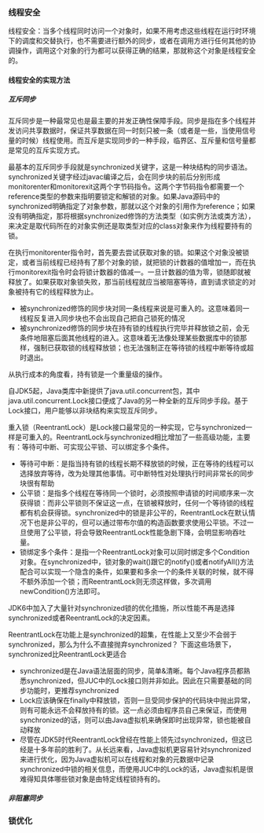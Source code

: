 
### 线程安全

线程安全：当多个线程同时访问一个对象时，如果不用考虑这些线程在运行时环境下的调度和交替执行，也不需要进行额外的同步，或者在调用方进行任何其他的协调操作，调用这个对象的行为都可以获得正确的结果，那就称这个对象是线程安全的。

#### 线程安全的实现方法

##### 互斥同步

互斥同步是一种最常见也是最主要的并发正确性保障手段。同步是指在多个线程并发访问共享数据时，保证共享数据在同一时刻只被一条（或者是一些，当使用信号量的时候）线程使用。而互斥是实现同步的一种手段，临界区、互斥量和信号量都是常见的互斥实现方式。

最基本的互斥同步手段就是synchronized关键字，这是一种块结构的同步语法。synchronized关键字经过javac编译之后，会在同步块的前后分别形成monitorenter和monitorexit这两个字节码指令。这两个字节码指令都需要一个reference类型的参数来指明要锁定和解锁的对象。如果Java源码中的synchronized明确指定了对象参数，那就以这个对象的引用作为reference；如果没有明确指定，那将根据synchronized修饰的方法类型（如实例方法或类方法），来决定是取代码所在的对象实例还是取类型对应的class对象来作为线程要持有的锁。

在执行monitorenter指令时，首先要去尝试获取对象的锁。如果这个对象没被锁定，或者当前线程已经持有了那个对象的锁，就把锁的计数器的值增加一，而在执行monitorexit指令时会将锁计数器的值减一。一旦计数器的值为零，锁随即就被释放了。如果获取对象锁失败，那当前线程就应当被阻塞等待，直到请求锁定的对象被持有它的线程释放为止。

- 被synchronized修饰的同步块对同一条线程来说是可重入的。这意味着同一线程反复进入同步块也不会出现自己把自己锁死的情况
- 被synchronized修饰的同步块在持有锁的线程执行完毕并释放锁之前，会无条件地阻塞后面其他线程的进入。这意味着无法像处理某些数据库中的锁那样，强制已获取锁的线程释放锁；也无法强制正在等待锁的线程中断等待或超时退出。

从执行成本的角度看，持有锁是一个重量级的操作。

自JDK5起，Java类库中新提供了java.util.concurrent包，其中java.util.concurrent.Lock接口便成了Java的另一种全新的互斥同步手段。基于Lock接口，用户能够以非块结构来实现互斥同步。

重入锁（ReentrantLock）是Lock接口最常见的一种实现，它与synchronized一样是可重入的。ReentrantLock与synchronized相比增加了一些高级功能，主要有：等待可中断、可实现公平锁、可以绑定多个条件。

- 等待可中断：是指当持有锁的线程长期不释放锁的时候，正在等待的线程可以选择放弃等待，改为处理其他事情。可中断特性对处理执行时间非常长的同步块很有帮助
- 公平锁：是指多个线程在等待同一个锁时，必须按照申请锁的时间顺序来一次获得锁：而非公平锁则不保证这一点，在锁被释放时，任何一个等待锁的线程都有机会获得锁。synchronized中的锁是非公平的，ReentrantLock在默认情况下也是非公平的，但可以通过带布尔值的构造函数要求使用公平锁。不过一旦使用了公平锁，将会导致ReentrantLock性能急剧下降，会明显影响吞吐量。
- 锁绑定多个条件：是指一个ReentrantLock对象可以同时绑定多个Condition对象。在synchronized中，锁对象的wait()跟它的notify()或者notifyAll()方法配合可以实现一个隐含的条件，如果要和多余一个的条件关联的时候，就不得不额外添加一个锁；而ReentrantLock则无须这样做，多次调用newCondition()方法即可。

JDK6中加入了大量针对synchronized锁的优化措施，所以性能不再是选择synchronized或者ReentrantLock的决定因素。

ReentrantLock在功能上是synchronized的超集，在性能上又至少不会弱于synchronized，那么为什么不直接抛弃synchronized？ 下面这些场景下，synchronized比ReentrantLock更适合

- synchronized是在Java语法层面的同步，简单&清晰。每个Java程序员都熟悉synchronized，但JUC中的Lock接口则并非如此。因此在只需要基础的同步功能时，更推荐synchronized
- Lock应该确保在finally中释放锁，否则一旦受同步保护的代码块中抛出异常，则有可能永远不会释放持有的锁。这一点必须由程序员自己来保证，而使用synchronized的话，则可以由Java虚拟机来确保即时出现异常，锁也能被自动释放
- 尽管在JDK5时代ReentrantLock曾经在性能上领先过synchronized，但这已经是十多年前的胜利了。从长远来看，Java虚拟机更容易针对synchronized来进行优化，因为Java虚拟机可以在线程和对象的元数据中记录synchronized中锁的相关信息，而使用JUC中的Lock的话，Java虚拟机是很难得知具体哪些锁对象是由特定线程锁持有的。

##### 非阻塞同步

### 锁优化
